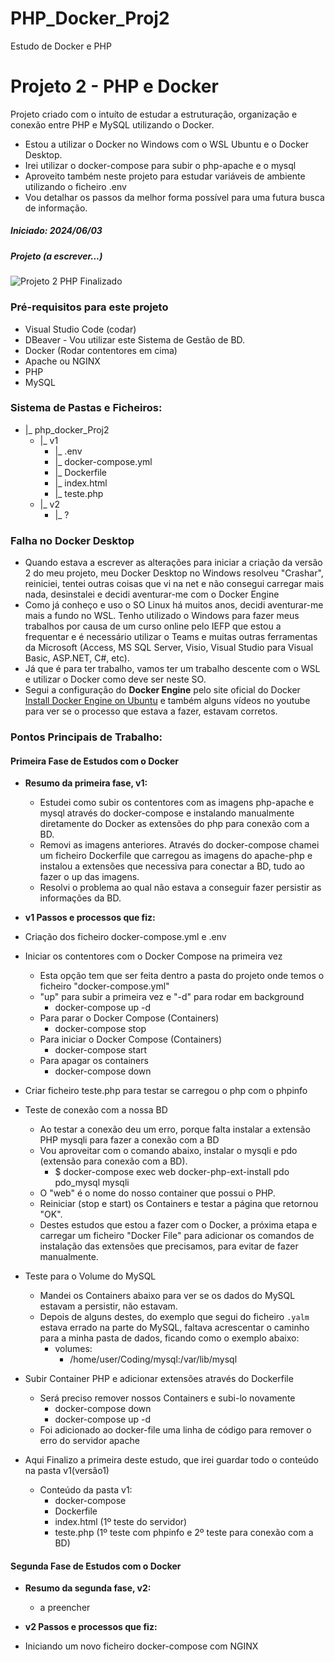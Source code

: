 # PHP_Docker_Proj2
Estudo de Docker e PHP

# Projeto 2 - PHP e Docker

Projeto criado com o intuíto de estudar a estruturação, organização e conexão entre PHP e MySQL utilizando o Docker.
- Estou a utilizar o Docker no Windows com o WSL Ubuntu e o Docker Desktop.
- Irei utilizar o docker-compose para subir o php-apache e o mysql
- Aproveito também neste projeto para estudar variáveis de ambiente utilizando o ficheiro .env
- Vou detalhar os passos da melhor forma possível para uma futura busca de informação.

##### Iniciado: 2024/06/03

##### Projeto (a escrever...)
![Projeto 2 PHP Finalizado](brevemente)


### Pré-requisitos para este projeto
- Visual Studio Code (codar)
- DBeaver - Vou utilizar este Sistema de Gestão de BD.
- Docker (Rodar contentores em cima)
- Apache ou NGINX
- PHP
- MySQL

### Sistema de Pastas e Ficheiros:
- |_ php_docker_Proj2
    - |_ v1
        - |_ .env
        - |_ docker-compose.yml
        - |_ Dockerfile
        - |_ index.html
        - |_ teste.php
    - |_ v2
        - |_ ?

### Falha no Docker Desktop
- Quando estava a escrever as alterações para iniciar a criação da versão 2 do meu projeto, meu Docker Desktop no Windows resolveu "Crashar", reiniciei, tentei outras coisas que vi na net e não consegui carregar mais nada, desinstalei e decidi aventurar-me com o Docker Engine
- Como já conheço e uso o SO Linux há muitos anos, decidi aventurar-me mais a fundo no WSL. Tenho utilizado o Windows para fazer meus trabalhos por causa de um curso online pelo IEFP que estou a frequentar e é necessário utilizar o Teams e muitas outras ferramentas da Microsoft (Access, MS SQL Server, Visio, Visual Studio para Visual Basic, ASP.NET, C#, etc).
- Já que é para ter trabalho, vamos ter um trabalho descente com o WSL e utilizar o Docker como deve ser neste SO.
- Segui a configuração do **Docker Engine** pelo site oficial do Docker [Install Docker Engine on Ubuntu](https://docs.docker.com/engine/install/ubuntu/) e também alguns vídeos no youtube para ver se o processo que estava a fazer, estavam corretos.

### Pontos Principais de Trabalho:

#### Primeira Fase de Estudos com o Docker
- **Resumo da primeira fase, v1:**
    - Estudei como subir os contentores com as imagens php-apache e mysql através do docker-compose e instalando manualmente diretamente do Docker as extensões do php para conexão com a BD.
    - Removi as imagens anteriores. Através do docker-compose chamei um ficheiro Dockerfile que carregou as imagens do apache-php e instalou a extensões que necessiva para conectar a BD, tudo ao fazer o up das imagens.
    - Resolvi o problema ao qual não estava a conseguir fazer persistir as informações da BD.

- **v1 Passos e processos que fiz:**
- Criação dos ficheiro docker-compose.yml e .env
- Iniciar os contentores com o Docker Compose na primeira vez
    - Esta opção tem que ser feita dentro a pasta do projeto onde temos o ficheiro "docker-compose.yml"
    - "up" para subir a primeira vez e "-d" para rodar em background
        - docker-compose up -d    
    - Para parar o Docker Compose (Containers)
        - docker-compose stop
    - Para iniciar o Docker Compose (Containers)
        - docker-compose start
    - Para apagar os containers
        - docker-compose down
- Criar ficheiro teste.php para testar se carregou o php com o phpinfo
- Teste de conexão com a nossa BD
    - Ao testar a conexão deu um erro, porque falta instalar a extensão PHP mysqli para fazer a conexão com a BD
    - Vou aproveitar com o comando abaixo, instalar o mysqli e pdo (extensão para conexão com a BD).
        - $ docker-compose exec web docker-php-ext-install pdo pdo_mysql mysqli
    - O "web" é o nome do nosso container que possui o PHP.
    - Reiniciar (stop e start) os Containers e testar a página que retornou "OK". 
    - Destes estudos que estou a fazer com o Docker, a próxima etapa e carregar um ficheiro "Docker File"
    para adicionar os comandos de instalação das extensões que precisamos, para evitar de fazer manualmente.
- Teste para o Volume do MySQL
    - Mandei os Containers abaixo para ver se os dados do MySQL estavam a persistir, não estavam.
    - Depois de alguns destes, do exemplo que segui do ficheiro `.yalm` estava errado na parte do MySQL,
    faltava acrescentar o caminho para a minha pasta de dados, ficando como o exemplo abaixo:
        - volumes:
            - /home/user/Coding/mysql:/var/lib/mysql
- Subir Container PHP e adicionar extensões através do Dockerfile
    - Será preciso remover nossos Containers e subi-lo novamente
        - docker-compose down
        - docker-compose up -d
    - Foi adicionado ao docker-file uma linha de código para remover o erro do servidor apache
- Aqui Finalizo a primeira deste estudo, que irei guardar todo o conteúdo na pasta v1(versão1)
    - Conteúdo da pasta v1:
        - docker-compose
        - Dockerfile
        - index.html (1º teste do servidor)
        - teste.php (1º teste com phpinfo e 2º teste para conexão com a BD)



#### Segunda Fase de Estudos com o Docker
- **Resumo da segunda fase, v2:**
    - a preencher

- **v2 Passos e processos que fiz:**
- Iniciando um novo ficheiro docker-compose com NGINX